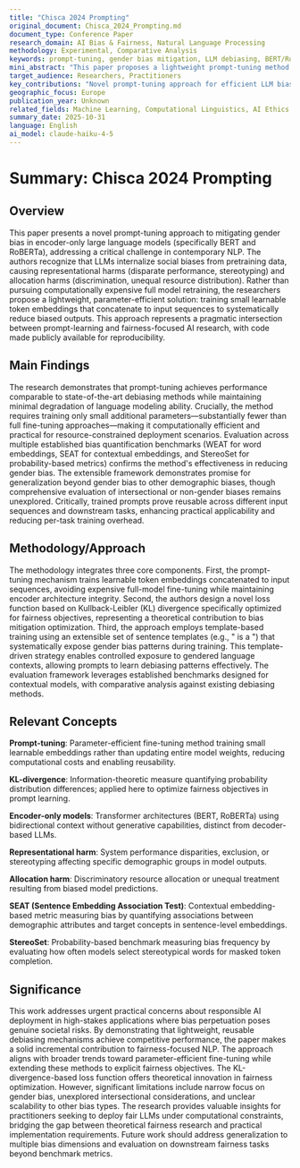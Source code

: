 ```yaml
---
title: "Chisca 2024 Prompting"
original_document: Chisca_2024_Prompting.md
document_type: Conference Paper
research_domain: AI Bias & Fairness, Natural Language Processing
methodology: Experimental, Comparative Analysis
keywords: prompt-tuning, gender bias mitigation, LLM debiasing, BERT/RoBERTa, KL-divergence
mini_abstract: "This paper proposes a lightweight prompt-tuning method for reducing gender bias in encoder-only language models by training reusable token embeddings with a KL-divergence-based loss function, achieving competitive debiasing performance with minimal impact on language modeling ability."
target_audience: Researchers, Practitioners
key_contributions: "Novel prompt-tuning approach for efficient LLM bias mitigation"
geographic_focus: Europe
publication_year: Unknown
related_fields: Machine Learning, Computational Linguistics, AI Ethics
summary_date: 2025-10-31
language: English
ai_model: claude-haiku-4-5
---
```


# Summary: Chisca 2024 Prompting

## Overview

This paper presents a novel prompt-tuning approach to mitigating gender bias in encoder-only large language models (specifically BERT and RoBERTa), addressing a critical challenge in contemporary NLP. The authors recognize that LLMs internalize social biases from pretraining data, causing representational harms (disparate performance, stereotyping) and allocation harms (discrimination, unequal resource distribution). Rather than pursuing computationally expensive full model retraining, the researchers propose a lightweight, parameter-efficient solution: training small learnable token embeddings that concatenate to input sequences to systematically reduce biased outputs. This approach represents a pragmatic intersection between prompt-learning and fairness-focused AI research, with code made publicly available for reproducibility.

## Main Findings

The research demonstrates that prompt-tuning achieves performance comparable to state-of-the-art debiasing methods while maintaining minimal degradation of language modeling ability. Crucially, the method requires training only small additional parameters—substantially fewer than full fine-tuning approaches—making it computationally efficient and practical for resource-constrained deployment scenarios. Evaluation across multiple established bias quantification benchmarks (WEAT for word embeddings, SEAT for contextual embeddings, and StereoSet for probability-based metrics) confirms the method's effectiveness in reducing gender bias. The extensible framework demonstrates promise for generalization beyond gender bias to other demographic biases, though comprehensive evaluation of intersectional or non-gender biases remains unexplored. Critically, trained prompts prove reusable across different input sequences and downstream tasks, enhancing practical applicability and reducing per-task training overhead.

## Methodology/Approach

The methodology integrates three core components. First, the prompt-tuning mechanism trains learnable token embeddings concatenated to input sequences, avoiding expensive full-model fine-tuning while maintaining encoder architecture integrity. Second, the authors design a novel loss function based on Kullback-Leibler (KL) divergence specifically optimized for fairness objectives, representing a theoretical contribution to bias mitigation optimization. Third, the approach employs template-based training using an extensible set of sentence templates (e.g., "<GenderedWord> is a <Target>") that systematically expose gender bias patterns during training. This template-driven strategy enables controlled exposure to gendered language contexts, allowing prompts to learn debiasing patterns effectively. The evaluation framework leverages established benchmarks designed for contextual models, with comparative analysis against existing debiasing methods.

## Relevant Concepts

**Prompt-tuning**: Parameter-efficient fine-tuning method training small learnable embeddings rather than updating entire model weights, reducing computational costs and enabling reusability.

**KL-divergence**: Information-theoretic measure quantifying probability distribution differences; applied here to optimize fairness objectives in prompt learning.

**Encoder-only models**: Transformer architectures (BERT, RoBERTa) using bidirectional context without generative capabilities, distinct from decoder-based LLMs.

**Representational harm**: System performance disparities, exclusion, or stereotyping affecting specific demographic groups in model outputs.

**Allocation harm**: Discriminatory resource allocation or unequal treatment resulting from biased model predictions.

**SEAT (Sentence Embedding Association Test)**: Contextual embedding-based metric measuring bias by quantifying associations between demographic attributes and target concepts in sentence-level embeddings.

**StereoSet**: Probability-based benchmark measuring bias frequency by evaluating how often models select stereotypical words for masked token completion.

## Significance

This work addresses urgent practical concerns about responsible AI deployment in high-stakes applications where bias perpetuation poses genuine societal risks. By demonstrating that lightweight, reusable debiasing mechanisms achieve competitive performance, the paper makes a solid incremental contribution to fairness-focused NLP. The approach aligns with broader trends toward parameter-efficient fine-tuning while extending these methods to explicit fairness objectives. The KL-divergence-based loss function offers theoretical innovation in fairness optimization. However, significant limitations include narrow focus on gender bias, unexplored intersectional considerations, and unclear scalability to other bias types. The research provides valuable insights for practitioners seeking to deploy fair LLMs under computational constraints, bridging the gap between theoretical fairness research and practical implementation requirements. Future work should address generalization to multiple bias dimensions and evaluation on downstream fairness tasks beyond benchmark metrics.
